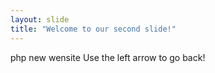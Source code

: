 ```yaml
---
layout: slide
title: "Welcome to our second slide!"
---
```

php new wensite
Use the left arrow to go back!
